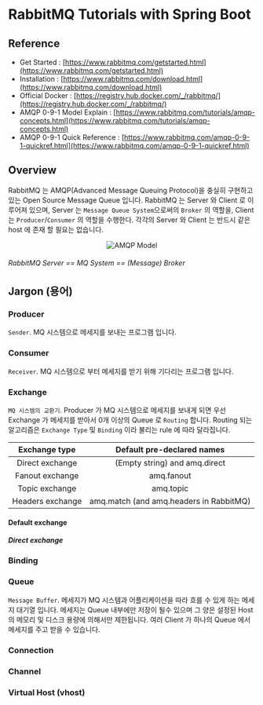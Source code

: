 # RabbitMQ Tutorials with Spring Boot

## Reference

- Get Started : [https://www.rabbitmq.com/getstarted.html](https://www.rabbitmq.com/getstarted.html)
- Installation : [https://www.rabbitmq.com/download.html](https://www.rabbitmq.com/download.html)
- Official Docker : [https://registry.hub.docker.com/_/rabbitmq/](https://registry.hub.docker.com/_/rabbitmq/)
- AMQP 0-9-1 Model Explain : [https://www.rabbitmq.com/tutorials/amqp-concepts.html](https://www.rabbitmq.com/tutorials/amqp-concepts.html)
- AMQP 0-9-1 Quick Reference : [https://www.rabbitmq.com/amqp-0-9-1-quickref.html](https://www.rabbitmq.com/amqp-0-9-1-quickref.html)

## Overview

RabbitMQ 는 AMQP(Advanced Message Queuing Protocol)을 충실히 구현하고 있는 Open Source Message Queue 입니다. RabbitMQ 는 Server 와 Client 로 이루어져 있으며, Server 는 `Message Queue System`으로써의  `Broker` 의 역할을, Client 는 `Producer`/`Consumer` 의 역할을 수행한다. 각각의 Server 와 Client 는 반드시 같은 host 에 존재 할 필요는 없습니다.

<p align="center">
  <img src="https://www.rabbitmq.com/img/tutorials/intro/hello-world-example-routing.png" alt="AMQP Model"/>
</p>

###### RabbitMQ Server == MQ System == (Message) Broker

## Jargon (용어)

### Producer

`Sender`. MQ 시스템으로 메세지를 보내는 프로그램 입니다.

### Consumer

`Receiver`. MQ 시스템으로 부터 메세지를 받기 위해 기다리는 프로그램 입니다.

### Exchange

`MQ 시스템의 교환기`. Producer 가 MQ 시스템으로 메세지를 보내게 되면 우선 Exchange 가 메세지를 받아서 0개 이상의 Queue 로 `Routing` 합니다. Routing 되는 알고리즘은 `Exchange Type` 및 `Binding` 이라 불리는 rule 에 따라 달라집니다. 

|   Exchange type  |        Default pre-declared names       |
| :--------------: | :-------------------------------------: |
| Direct exchange  |      (Empty string) and amq.direct      |
| Fanout exchange  |                amq.fanout               |
|  Topic exchange  |                 amq.topic               |
| Headers exchange | amq.match (and amq.headers in RabbitMQ) |

#### Default exchange
##### Direct exchange

### Binding

### Queue

`Message Buffer`. 메세지가 MQ 시스템과 어플리케이션을 따라 흐를 수 있게 하는 메세지 대기열 입니다. 메세지는 Queue 내부에만 저장이 될수 있으며 그 양은 설정된 Host 의 메모리 및 디스크 용량에 의해서만 제한됩니다. 여러 Client 가 하나의 Queue 에서 메세지를 주고 받을 수 있습니다.

### Connection

### Channel

### Virtual Host (vhost)

